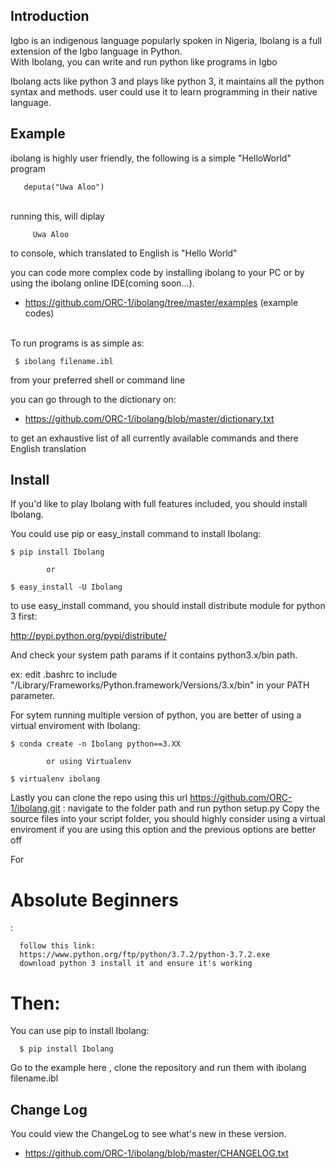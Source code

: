 Introduction
--------------

Igbo is an indigenous language popularly spoken in Nigeria, Ibolang is a full 
extension of the Igbo language in Python. <br />
With Ibolang, you can write and run python like programs in Igbo

Ibolang acts like python 3 and plays like python 3, it maintains all the python syntax 
and methods.
user could use it to learn programming in their native language.

Example
----------
ibolang is highly user friendly, the following is a simple "HelloWorld" program
       
       deputa("Uwa Aloo")

 <br />
 running this, will diplay
         
         Uwa Aloo 

to console, which translated to English is "Hello World"

you can code more complex code by installing ibolang to your PC or by using the ibolang online IDE(coming soon...).

  * https://github.com/ORC-1/ibolang/tree/master/examples (example codes)

<br />
To run programs is as simple as:

     $ ibolang filename.ibl

  from your preferred shell or command line  

  you can go through to the dictionary on: 
  * https://github.com/ORC-1/ibolang/blob/master/dictionary.txt
      
  to get an exhaustive list of all currently available commands and there English translation

Install
----------

If you'd like to play Ibolang with full features included, you should install Ibolang.

You could use pip or easy_install command to install Ibolang:

	$ pip install Ibolang 

			or

    $ easy_install -U Ibolang

to use easy_install command, you should install distribute module for python 3 first:

http://pypi.python.org/pypi/distribute/

And check your system path params if it contains python3.x/bin path.

ex: edit .bashrc to include "/Library/Frameworks/Python.framework/Versions/3.x/bin" in your PATH parameter.

For sytem running multiple version of python, you are better of using a virtual enviroment
with Ibolang:

	$ conda create -n Ibolang python==3.XX

			or using Virtualenv

	$ virtualenv ibolang  

Lastly you can clone the repo using this url https://github.com/ORC-1/ibolang.git : navigate to the folder path and run python setup.py 
Copy the source files into your script folder, you should highly consider using 
a virtual enviroment if you are using this option and the previous options are better 
off

For <h1>Absolute Beginners</h1>:


      follow this link: 
      https://www.python.org/ftp/python/3.7.2/python-3.7.2.exe
      download python 3 install it and ensure it's working

<h1>Then:</h1>
          
  You can use pip to install Ibolang:

      $ pip install Ibolang 
    
  Go to the example here , clone the repository and run them with ibolang filename.ibl

Change Log
-------------

You could view the ChangeLog to see what's new in these version.

  * https://github.com/ORC-1/ibolang/blob/master/CHANGELOG.txt


